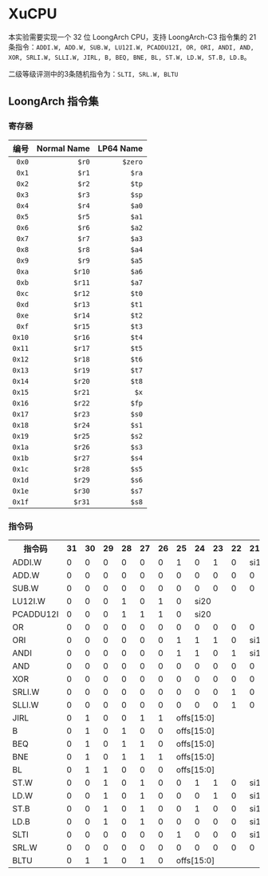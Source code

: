 # XuCPU

本实验需要实现一个 32 位 LoongArch CPU，支持 LoongArch-C3 指令集的 21 条指令：`ADDI.W, ADD.W, SUB.W, LU12I.W, PCADDU12I, OR, ORI, ANDI, AND, XOR, SRLI.W, SLLI.W, JIRL, B, BEQ, BNE, BL, ST.W, LD.W, ST.B, LD.B`。

二级等级评测中的3条随机指令为：`SLTI, SRL.W, BLTU`

## LoongArch 指令集

### 寄存器

|   编号 | Normal Name | LP64 Name |
| -----: | ----------: | --------: |
|  `0x0` |       `$r0` |   `$zero` |
|  `0x1` |       `$r1` |     `$ra` |
|  `0x2` |       `$r2` |     `$tp` |
|  `0x3` |       `$r3` |     `$sp` |
|  `0x4` |       `$r4` |     `$a0` |
|  `0x5` |       `$r5` |     `$a1` |
|  `0x6` |       `$r6` |     `$a2` |
|  `0x7` |       `$r7` |     `$a3` |
|  `0x8` |       `$r8` |     `$a4` |
|  `0x9` |       `$r9` |     `$a5` |
|  `0xa` |      `$r10` |     `$a6` |
|  `0xb` |      `$r11` |     `$a7` |
|  `0xc` |      `$r12` |     `$t0` |
|  `0xd` |      `$r13` |     `$t1` |
|  `0xe` |      `$r14` |     `$t2` |
|  `0xf` |      `$r15` |     `$t3` |
| `0x10` |      `$r16` |     `$t4` |
| `0x11` |      `$r17` |     `$t5` |
| `0x12` |      `$r18` |     `$t6` |
| `0x13` |      `$r19` |     `$t7` |
| `0x14` |      `$r20` |     `$t8` |
| `0x15` |      `$r21` |      `$x` |
| `0x16` |      `$r22` |     `$fp` |
| `0x17` |      `$r23` |     `$s0` |
| `0x18` |      `$r24` |     `$s1` |
| `0x19` |      `$r25` |     `$s2` |
| `0x1a` |      `$r26` |     `$s3` |
| `0x1b` |      `$r27` |     `$s4` |
| `0x1c` |      `$r28` |     `$s5` |
| `0x1d` |      `$r29` |     `$s6` |
| `0x1e` |      `$r30` |     `$s7` |
| `0x1f` |      `$r31` |     `$s8` |

### 指令码

<table>
  <tr><th>指令码</th><th>31</th><th>30</th><th>29</th><th>28</th><th>27</th><th>26</th><th>25</th><th>24</th><th>23</th><th>22</th><th>21</th><th>20</th><th>19</th><th>18</th><th>17</th><th>16</th><th>15</th><th>14</th><th>13</th><th>12</th><th>11</th><th>10</th><th>09</th><th>08</th><th>07</th><th>06</th><th>05</th><th>04</th><th>03</th><th>02</th><th>01</th><th>00</th></tr>
  <tr><td>ADDI.W</td><td>0</td><td>0</td><td>0</td><td>0</td><td>0</td><td>0</td><td>1</td><td>0</td><td>1</td><td>0</td><td colspan="12">si12</td><td colspan="5">rj</td><td colspan="5">rd</td></tr>
  <tr><td>ADD.W</td><td>0</td><td>0</td><td>0</td><td>0</td><td>0</td><td>0</td><td>0</td><td>0</td><td>0</td><td>0</td><td>0</td><td>1</td><td>0</td><td>0</td><td>0</td><td>0</td><td>0</td><td colspan="5">rk</td><td colspan="5">rj</td><td colspan="5">rd</td></tr>
  <tr><td>SUB.W</td><td>0</td><td>0</td><td>0</td><td>0</td><td>0</td><td>0</td><td>0</td><td>0</td><td>0</td><td>0</td><td>0</td><td>1</td><td>0</td><td>0</td><td>0</td><td>1</td><td>0</td><td colspan="5">rk</td><td colspan="5">rj</td><td colspan="5">rd</td></tr>
  <tr><td>LU12I.W</td><td>0</td><td>0</td><td>0</td><td>1</td><td>0</td><td>1</td><td>0</td><td colspan="20">si20</td><td colspan="5">rd</td></tr>
  <tr><td>PCADDU12I</td><td>0</td><td>0</td><td>0</td><td>1</td><td>1</td><td>1</td><td>0</td><td colspan="20">si20</td><td colspan="5">rd</td></tr>
  <tr><td>OR</td><td>0</td><td>0</td><td>0</td><td>0</td><td>0</td><td>0</td><td>0</td><td>0</td><td>0</td><td>0</td><td>0</td><td>1</td><td>0</td><td>1</td><td>0</td><td>1</td><td>0</td><td colspan="5">rk</td><td colspan="5">rj</td><td colspan="5">rd</td></tr>
  <tr><td>ORI</td><td>0</td><td>0</td><td>0</td><td>0</td><td>0</td><td>0</td><td>1</td><td>1</td><td>1</td><td>0</td><td colspan="12">si12</td><td colspan="5">rj</td><td colspan="5">rd</td></tr>
  <tr><td>ANDI</td><td>0</td><td>0</td><td>0</td><td>0</td><td>0</td><td>0</td><td>1</td><td>1</td><td>0</td><td>1</td><td colspan="12">si12</td><td colspan="5">rj</td><td colspan="5">rd</td></tr>
  <tr><td>AND</td><td>0</td><td>0</td><td>0</td><td>0</td><td>0</td><td>0</td><td>0</td><td>0</td><td>0</td><td>0</td><td>0</td><td>1</td><td>0</td><td>1</td><td>0</td><td>0</td><td>1</td><td colspan="5">rk</td><td colspan="5">rj</td><td colspan="5">rd</td></tr>
  <tr><td>XOR</td><td>0</td><td>0</td><td>0</td><td>0</td><td>0</td><td>0</td><td>0</td><td>0</td><td>0</td><td>0</td><td>0</td><td>1</td><td>0</td><td>1</td><td>0</td><td>1</td><td>1</td><td colspan="5">rk</td><td colspan="5">rj</td><td colspan="5">rd</td></tr>
  <tr><td>SRLI.W</td><td>0</td><td>0</td><td>0</td><td>0</td><td>0</td><td>0</td><td>0</td><td>0</td><td>0</td><td>1</td><td>0</td><td>0</td><td>0</td><td>1</td><td>0</td><td>0</td><td>1</td><td colspan="5">ui5</td><td colspan="5">rj</td><td colspan="5">rd</td></tr>
  <tr><td>SLLI.W</td><td>0</td><td>0</td><td>0</td><td>0</td><td>0</td><td>0</td><td>0</td><td>0</td><td>0</td><td>1</td><td>0</td><td>0</td><td>0</td><td>0</td><td>0</td><td>0</td><td>1</td><td colspan="5">ui5</td><td colspan="5">rj</td><td colspan="5">rd</td></tr>
  <tr><td>JIRL</td><td>0</td><td>1</td><td>0</td><td>0</td><td>1</td><td>1</td><td colspan="16">offs[15:0]</td><td colspan="5">rj</td><td colspan="5">rd</td></tr>
  <tr><td>B</td><td>0</td><td>1</td><td>0</td><td>1</td><td>0</td><td>0</td><td colspan="16">offs[15:0]</td><td colspan="10">offs[25:16]</td></tr>
  <tr><td>BEQ</td><td>0</td><td>1</td><td>0</td><td>1</td><td>1</td><td>0</td><td colspan="16">offs[15:0]</td><td colspan="5">rj</td><td colspan="5">rd</td></tr>
  <tr><td>BNE</td><td>0</td><td>1</td><td>0</td><td>1</td><td>1</td><td>1</td><td colspan="16">offs[15:0]</td><td colspan="5">rj</td><td colspan="5">rd</td></tr>
  <tr><td>BL</td><td>0</td><td>1</td><td>1</td><td>0</td><td>0</td><td>0</td><td colspan="16">offs[15:0]</td><td colspan="10">offs[25:16]</td></tr>
  <tr><td>ST.W</td><td>0</td><td>0</td><td>1</td><td>0</td><td>1</td><td>0</td><td>0</td><td>1</td><td>1</td><td>0</td><td colspan="12">si12</td><td colspan="5">rj</td><td colspan="5">rd</td></tr>
  <tr><td>LD.W</td><td>0</td><td>0</td><td>1</td><td>0</td><td>1</td><td>0</td><td>0</td><td>0</td><td>1</td><td>0</td><td colspan="12">si12</td><td colspan="5">rj</td><td colspan="5">rd</td></tr>
  <tr><td>ST.B</td><td>0</td><td>0</td><td>1</td><td>0</td><td>1</td><td>0</td><td>0</td><td>1</td><td>0</td><td>0</td><td colspan="12">si12</td><td colspan="5">rj</td><td colspan="5">rd</td></tr>
  <tr><td>LD.B</td><td>0</td><td>0</td><td>1</td><td>0</td><td>1</td><td>0</td><td>0</td><td>0</td><td>0</td><td>0</td><td colspan="12">si12</td><td colspan="5">rj</td><td colspan="5">rd</td></tr>
  <tr><td>SLTI</td><td>0</td><td>0</td><td>0</td><td>0</td><td>0</td><td>0</td><td>1</td><td>0</td><td>0</td><td>0</td><td colspan="12">si12</td><td colspan="5">rj</td><td colspan="5">rd</td></tr>
  <tr><td>SRL.W</td><td>0</td><td>0</td><td>0</td><td>0</td><td>0</td><td>0</td><td>0</td><td>0</td><td>0</td><td>0</td><td>0</td><td>1</td><td>0</td><td>1</td><td>1</td><td>1</td><td>1</td><td colspan="5">rk</td><td colspan="5">rj</td><td colspan="5">rd</td></tr>
  <tr><td>BLTU</td><td>0</td><td>1</td><td>1</td><td>0</td><td>1</td><td>0</td><td colspan="16">offs[15:0]</td><td colspan="5">rj</td><td colspan="5">rd</td></tr>
</table>
